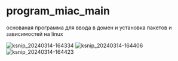 # program_miac_main
основаная программа для ввода в домен и установка пакетов и зависимостей на linux


![ksnip_20240314-164334](https://github.com/botik15/program_miac_main/assets/36413274/e22e4c4c-77b5-4cea-be16-c9a9c8ba1fb2)
![ksnip_20240314-164406](https://github.com/botik15/program_miac_main/assets/36413274/2b4bd84d-83b8-4ca0-bf58-92d3c07ae853)
![ksnip_20240314-164423](https://github.com/botik15/program_miac_main/assets/36413274/eb0080bb-d8a1-4137-a447-3924c4d8e759)
